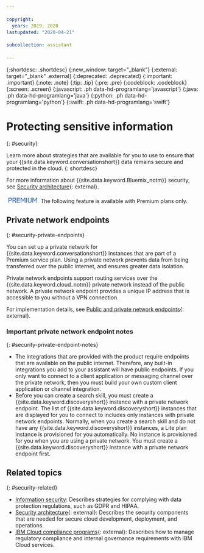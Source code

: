```yaml
---

copyright:
  years: 2019, 2020
lastupdated: "2020-04-21"

subcollection: assistant

---
```


{:shortdesc: .shortdesc}
{:new_window: target="_blank"}
{:external: target="_blank" .external}
{:deprecated: .deprecated}
{:important: .important}
{:note: .note}
{:tip: .tip}
{:pre: .pre}
{:codeblock: .codeblock}
{:screen: .screen}
{:javascript: .ph data-hd-programlang='javascript'}
{:java: .ph data-hd-programlang='java'}
{:python: .ph data-hd-programlang='python'}
{:swift: .ph data-hd-programlang='swift'}

# Protecting sensitive information
{: #security}

Learn more about strategies that are available for you to use to ensure that your {{site.data.keyword.conversationshort}} data remains secure and protected in the cloud.
{: shortdesc}

For more information about {{site.data.keyword.Bluemix_notm}} security, see [Security architecture](https://www.ibm.com/cloud/architecture/architectures/securityArchitecture/watson-security){: external}.

![Premium plan only](images/premium0.png) The following feature is available with Premium plans only.

<!--## Bring your own key
{: #security-byok}

When you integrate with {{site.data.keyword.keymanagementservicefull}}, you can encrypt {{site.data.keyword.conversationshort}} data in Premium plan instances with encryption keys that you create or import.

For implementation details, see [Protecting sensitive information in your {{site.data.keyword.watson}} service](/docs/watson?topic=watson-keyservice){: external}.

### Important encryption key notes
{: #security-byok-notes}

- Do not delete your key or your {{site.data.keyword.keymanagementserviceshort}} instance. The key is required to access your data and only you manage it. IBM cannot help you retrieve your data if you accidentally delete your key.
- You cannot delete the first {{site.data.keyword.conversationshort}} service instance that you create with your Premium plan. The access policies for your Premium instances are derived from the first instance that you add. In fact, each time you create an instance in this Premium plan, you must set the **Encrypted with a Key Protect root key** option to **Yes**, and then specify the key protect instance details for this plan.

For existing customers, a new slot must be provisioned for you before you can use {{site.data.keyword.keymanagementserviceshort}}, and your data must be migrated to it. You also must create a new resource group and use it with your new Premium instances.-->

## Private network endpoints
{: #security-private-endpoints}

You can set up a private network for {{site.data.keyword.conversationshort}} instances that are part of a Premium service plan. Using a private network prevents data from being transferred over the public internet, and ensures greater data isolation.

Private network endpoints support routing services over the {{site.data.keyword.cloud_notm}} private network instead of the public network. A private network endpoint provides a unique IP address that is accessible to you without a VPN connection.

For implementation details, see [Public and private network endpoints](/docs/watson?topic=watson-public-private-endpoints){: external}.

### Important private network endpoint notes
{: #security-private-endpoint-notes}

- The integrations that are provided with the product require endpoints that are available on the public internet. Therefore, any built-in integrations you add to your assistant will have public endpoints. If you only want to connect to a client application or messaging channel over the private network, then you must build your own custom client application or channel integration.
- Before you can create a search skill, you must create a {{site.data.keyword.discoveryshort}} instance with a private network endpoint. The list of {{site.data.keyword.discoveryshort}} instances that are displayed for you to connect to includes only instances with private network endpoints. Normally, when you create a search skill and do not have any {{site.data.keyword.discoveryshort}} instances, a Lite plan instance is provisioned for you automatically. No instance is provisioned for you when you are using a private network. You must create a {{site.data.keyword.discoveryshort}} instance with a private network endpoint first.

## Related topics
{: #security-related}

- [Information security](/docs/assistant?topic=assistant-information-security): Describes strategies for complying with data protection regulations, such as GDPR and HIPAA. 
- [Security architecture](https://www.ibm.com/cloud/architecture/architectures/securityArchitecture/watson-security){: external}: Describes the security components that are needed for secure cloud development, deployment, and operations.
- [IBM Cloud compliance programs](https://www.ibm.com/cloud/compliance){: external}: Describes how to manage regulatory compliance and internal governance requirements with IBM Cloud services.